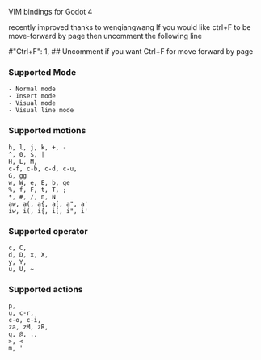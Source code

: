 VIM bindings for Godot 4

recently improved thanks to wenqiangwang
If you would like ctrl+F to be move-forward by page then uncomment the following line

#"Ctrl+F": 1, ## Uncomment if you want Ctrl+F for move forward by page

### Supported Mode

    - Normal mode
    - Insert mode
    - Visual mode
    - Visual line mode

### Supported motions

    h, l, j, k, +, -
    ^, 0, $, |
    H, L, M,
    c-f, c-b, c-d, c-u,
    G, gg
    w, W, e, E, b, ge
    %, f, F, t, T, ;
    *, #, /, n, N
    aw, a(, a{, a[, a", a'
    iw, i(, i{, i[, i", i'

### Supported operator

    c, C,
    d, D, x, X,
    y, Y,
    u, U, ~

### Supported actions

    p,
    u, c-r,
    c-o, c-i,
    za, zM, zR,
    q, @, .,
    >, <
    m, '
